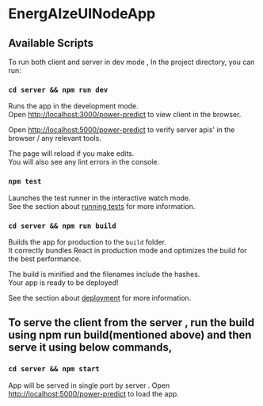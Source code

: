 # EnergAIzeUINodeApp

## Available Scripts

To run both client and server in dev mode , In the project directory, you can run:

### `cd server && npm run dev`

Runs the app in the development mode.<br />
Open [http://localhost:3000/power-predict](http://localhost:3000/power-predict) to view client in the browser.

Open [http://localhost:5000/power-predict](http://localhost:5000/power-predict) to verify server apis' in the browser / any relevant tools.

The page will reload if you make edits.<br />
You will also see any lint errors in the console.

### `npm test`

Launches the test runner in the interactive watch mode.<br />
See the section about [running tests](https://facebook.github.io/create-react-app/docs/running-tests) for more information.

### `cd server && npm run build`

Builds the app for production to the `build` folder.<br />
It correctly bundles React in production mode and optimizes the build for the best performance.

The build is minified and the filenames include the hashes.<br />
Your app is ready to be deployed!

See the section about [deployment](https://facebook.github.io/create-react-app/docs/deployment) for more information.

## To serve the client from the server , run the build using npm run build(mentioned above) and then serve it using below commands,

### `cd server && npm start`

App will be served in single port by server . Open [http://localhost:5000/power-predict](http://localhost:5000/power-predict) to load the app. 
